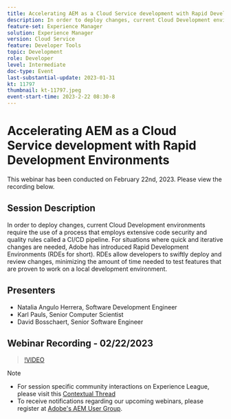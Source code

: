 ```yaml
---
title: Accelerating AEM as a Cloud Service development with Rapid Development Environments
description: In order to deploy changes, current Cloud Development environments require the use of a process that employs extensive code security and quality rules called a CI/CD pipeline. For situations where quick and iterative changes are needed, Adobe has introduced Rapid Development Environments (RDEs for short).RDEs allow developers to swiftly deploy and review changes, minimizing the amount of time needed to test features that are proven to work on a local development environment.
feature-set: Experience Manager
solution: Experience Manager
version: Cloud Service
feature: Developer Tools
topic: Development
role: Developer
level: Intermediate
doc-type: Event
last-substantial-update: 2023-01-31
kt: 11797
thumbnail: kt-11797.jpeg
event-start-time: 2023-2-22 08:30-8
---
```

# Accelerating AEM as a Cloud Service development with Rapid Development Environments

This webinar has been conducted on February 22nd, 2023. Please view the recording below.

## Session Description

In order to deploy changes, current Cloud Development environments require the use of a process that employs extensive code security and quality rules called a CI/CD pipeline. For situations where quick and iterative changes are needed, Adobe has introduced Rapid Development Environments (RDEs for short).
RDEs allow developers to swiftly deploy and review changes, minimizing the amount of time needed to test features that are proven to work on a local development environment.

## Presenters

* Natalia Angulo Herrera, Software Development Engineer
* Karl Pauls, Senior Computer Scientist
* David Bosschaert, Senior Software Engineer

## Webinar Recording - 02/22/2023

>[!VIDEO](https://video.tv.adobe.com/v/3415876)

>[!NOTE]
>
>* For session specific community interactions on Experience League, please visit this [Contextual Thread](http://bit.ly/3x1Cl8x)
>* To receive notifications regarding our upcoming webinars, please register at [Adobe's AEM User Group](https://aem-augs.adobe.com/).
